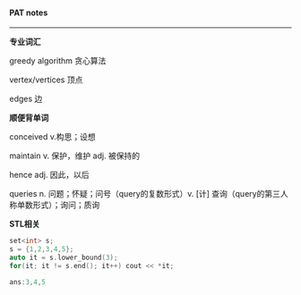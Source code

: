 #### PAT notes

------

**专业词汇**

greedy algorithm	贪心算法

vertex/vertices	顶点

edges	边

**顺便背单词**

conceived	v.构思；设想

maintain	v. 保护，维护 adj. 被保持的

hence	adj. 因此，以后

queries	n. 问题；怀疑；问号（query的复数形式）v. [计] 查询（query的第三人称单数形式）；询问；质询

**STL相关**



```cpp
set<int> s;
s = {1,2,3,4,5};
auto it = s.lower_bound(3);
for(it; it != s.end(); it++) cout << *it;

ans:3,4,5
```


